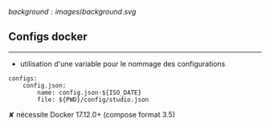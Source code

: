 $background:images/background.svg$
## Configs docker
---

* utilisation d'une variable pour le nommage des configurations
```
configs:
    config.json:
        name: config.json-${ISO_DATE}
        file: ${PWD}/config/studio.json
```
✘ nécessite Docker 17.12.0+ (compose format 3.5)
